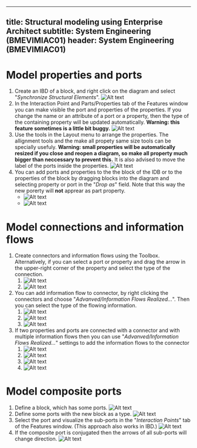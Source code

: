 
---
title: Structural modeling using Enterprise Architect
subtitle: System Engineering (BMEVIMIAC01)
header: System Engineering (BMEVIMIAC01)
---

# Model properties and ports

1. Create an IBD of a block, and right click on the diagram and select "*Synchronize Structural Elements*".
![Alt text](figs/ea-structure-modeling/image.png)
1. In the Interaction Point and Parts/Properties tab of the Features window you can make visible the port and properties of the properties. If you change the name or an attribute of a port or a property, then the type of the containing property will be updated automatically. **Warning: this feature sometimes is a little bit buggy.**
![Alt text](figs/ea-structure-modeling/image-1.png)
1. Use the tools in the Layout menu to arrange the properties. The allignment tools and the make all propety same size tools can be specially usefuly. **Warning: small properties will be automatically resized if you close and reopen a diagram, so make all property much bigger than neccessary to prevent this.**  It is also advised to move the label of the ports inside the properties.
![Alt text](figs/ea-structure-modeling/image-2.png)
1. You can add ports and properties to the the block of the IDB or to the properties of the block by dragging blocks into the diagram and selecting property or port in the "*Drop as*" field. Note that this way the new porerty will **not** apprear as part property.
   - ![Alt text](figs/ea-structure-modeling/image-16.png)
   - ![Alt text](figs/ea-structure-modeling/image-17.png)


# Model connections and information flows

1. Create connectors and information flows using the Toolbox. Alternatively, if you can select a port or property and drag the arrow in the upper-right corner of the property and select the type of the connection.
   1. ![Alt text](figs/ea-structure-modeling/image-3.png)
   2. ![Alt text](figs/ea-structure-modeling/image-4.png)
1. You can add information flow to connector, by right clicking the connectors and choose "*Advanved/Information Flows Realized...*". Then you can select the type of the flowing information.
   1. ![Alt text](figs/ea-structure-modeling/image-5.png)
   2. ![Alt text](figs/ea-structure-modeling/image-6.png)
   3. ![Alt text](figs/ea-structure-modeling/image-7.png)
2. If two properties and ports are connected with a connector and with multiple information flows then you can use "*Advanved/Information Flows Realized...*" settings to add the information flows to the connector
   1. ![Alt text](figs/ea-structure-modeling/image-8.png)
   1. ![Alt text](figs/ea-structure-modeling/image-9.png)
   2. ![Alt text](figs/ea-structure-modeling/image-10.png)
   3. ![Alt text](figs/ea-structure-modeling/image-11.png)

# Model composite ports

1. Define a block, which has some ports.
![Alt text](figs/ea-structure-modeling/image-12.png)
1. Define some ports with the new block as a type.
![Alt text](figs/ea-structure-modeling/image-13.png)
1. Select the port and visualize the sub-ports in the "*Interaction Points*" tab of the Features window. (This approach also works in IBD.)
![Alt text](figs/ea-structure-modeling/image-14.png)
1. If the composite port is conjugated then the arrows of all sub-ports will change direction.
![Alt text](figs/ea-structure-modeling/image-15.png)



